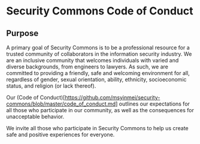 # Security Commons Code of Conduct

## Purpose
A primary goal of Security Commons is to be a professional resource for a trusted community of collaborators in the information security industry. We are an inclusive community that welcomes individuals with varied and diverse backgrounds, from engineers to lawyers. As such, we are committed to providing a friendly, safe and welcoming environment for all, regardless of gender, sexual orientation, ability, ethnicity, socioeconomic status, and religion (or lack thereof). 

Our (Code of Conduct)[https://github.com/msyinmei/security-commons/blob/master/code_of_conduct.md] outlines our expectations for all those who participate in our community, as well as the consequences for unacceptable behavior.

We invite all those who participate in Security Commons to help us create safe and positive experiences for everyone.
